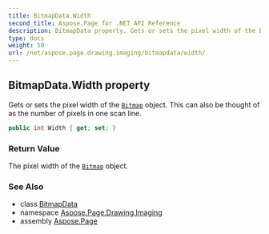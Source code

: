 ```yaml
---
title: BitmapData.Width
second_title: Aspose.Page for .NET API Reference
description: BitmapData property. Gets or sets the pixel width of the Bitmap object. This can also be thought of as the number of pixels in one scan line
type: docs
weight: 50
url: /net/aspose.page.drawing.imaging/bitmapdata/width/
---
```

## BitmapData.Width property

Gets or sets the pixel width of the [`Bitmap`](../../../aspose.page.drawing/bitmap/) object. This can also be thought of as the number of pixels in one scan line.

```csharp
public int Width { get; set; }
```

### Return Value

The pixel width of the [`Bitmap`](../../../aspose.page.drawing/bitmap/) object.

### See Also

* class [BitmapData](../)
* namespace [Aspose.Page.Drawing.Imaging](../../bitmapdata/)
* assembly [Aspose.Page](../../../)


